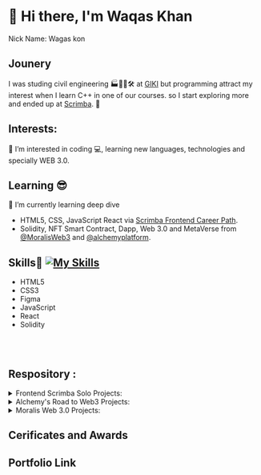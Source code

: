 # 👋 Hi there, I'm Waqas Khan 
Nick Name: Wagas kon
## Jounery
I was studing civil engineering 🏭👨‍🔧🛠 at [GIKI](https://giki.edu.pk/) but programming attract my interest when I learn C++ in one of our courses. so I start exploring more and ended up at [Scrimba](scrimba.com). 🔀

## Interests:
👀 I’m interested in coding :computer:, learning new languages, technologies and specially WEB 3.0.

## Learning :sunglasses: 
🌱 I’m currently learning deep dive 
- HTML5, CSS, JavaScript React via [Scrimba Frontend Career Path](https://scrimba.com/learn/frontend).  
- Solidity, NFT Smart Contract, Dapp, Web 3.0 and MetaVerse from [@MoralisWeb3](https://docs.moralis.io/introduction/readme) and [@alchemyplatform](https://docs.alchemy.com/alchemy/road-to-web3/welcome-to-the-road-to-web3).


## Skills:muscle: [![My Skills](https://skillicons.dev/icons?i=html,css,figma,js,react,solidity)](https://skillicons.dev)
- HTML5
- CSS3
- Figma 
- JavaScript 
- React 
- Solidity
<br>
<br>


## Respository : 
<details>
    <summary>Frontend Scrimba Solo Projects:</summary>

<p> Throughout the Scrimba front-end developer career path you are encouraged to do multiple solo projects. Solo means there will be no guidance or solution to the challenge; only the design and requirements of the projects are given.
           </p>
          
<nav class="list" >
  <li><a class="item" href='https://github.com/wagaskon/Random-Password-Generator'>Random Password Generator</a></li><br>
  <li><a class="item" href='https://github.com/wagaskon/Basket-Ball-Game'>Basket Ball Game</a></li><br>

  <li><a class="item" href='https://github.com/wagaskon/personal-site'>Personal Site</a></li><br>
  <li><a class="item" href='https://github.com/wagaskon/Visit-Pakistan'>Visit Pakistan</a><br>
  
  
</nav>
           

        
           
</details> 
<details>
    <summary> Alchemy's Road to Web3 Projects:</summary>
           <p>These are project done in Raod to Web 3 Path by Alchemy one in a week.
           </p>
           
<nav class="o-link-list" >

  <li><a  href='https://github.com/wagaskon/NFT-Smart-Contract-ERC721-'>1. Developed an NFT Smart Contract (ERC-721)</a></li><br>

  <li><a  href='paste link here'>2. Build "Buy Me a Coffee" DeFi dapp</a></li><br>

  <li><a href='link'>3. Make NFTs with On-Chain Metadata - Hardhat and JavaScript</a></li><br>

  <li><a  href='link'>4. Create an NFT Gallery</a></li><br>

  <li><a  href='link'>5. Connect APIs to your Smart Contracts using Chainlink</a></li><br>
  <li><a  href='link'>6. Build a Staking Dapp</a></li><br>
  <li><a  href='link'>7. Build an NFT Marketplace from Scratch</a></li><br>
  <li><a  href='link'>8. Build a betting game on Optimism</a></li><br>
  <li><a  href='link'>9. Build a Token Swap Dapp With 0x API</a></li><br>
  <li><a  href='link'>10. Create a Decentralized Twitter with Lens Protocol</a></li><br>
 
</nav>        
</details> 

</details> 
<details>
    <summary> Moralis Web 3.0 Projects:</summary>
           <p>These are project done in Raod to Web 3 Path by Alchemy one in a week.
           </p>
           
<nav class="o-link-list" >
<li><a  href='link'>NOT Yet Completed</a></li><br>
 
</nav>        
</details> 

## Cerificates and Awards

## Portfolio Link

